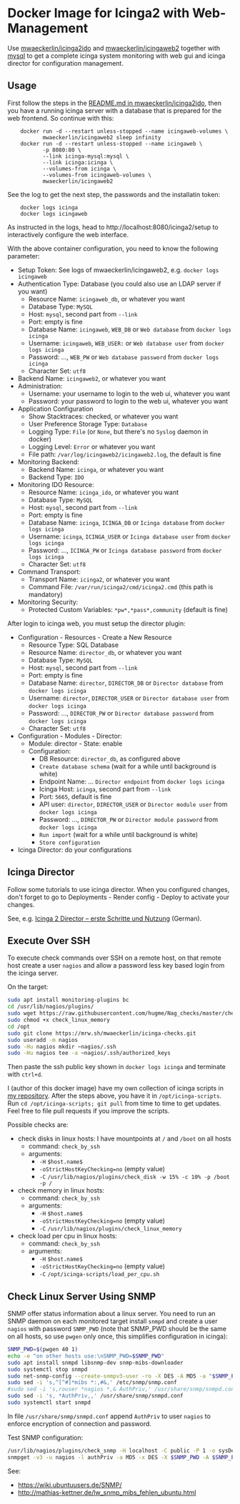 Docker Image for Icinga2 with Web-Management
============================================

Use [mwaeckerlin/icinga2ido](https://github.com/mwaeckerlin/icinga2ido) and [mwaeckerlin/icingaweb2](https://github.com/mwaeckerlin/icingaweb2) together with [mysql](https://hub.docker.com/r/_/mysql/) to get a complete icinga system monitoring with web gui and icinga director for configuration management.


Usage
-----

First follow the steps in the [README.md in mwaeckerlin/icinga2ido](https://github.com/mwaeckerlin/icinga2ido/blob/master/README.md), then you have a running icinga server with a database that is prepared for the web frontend. So continue with this:

        docker run -d --restart unless-stopped --name icingaweb-volumes \
               mwaeckerlin/icingaweb2 sleep infinity
        docker run -d --restart unless-stopped --name icingaweb \
               -p 8080:80 \
               --link icinga-mysql:mysql \
               --link icinga:icinga \
               --volumes-from icinga \
               --volumes-from icingaweb-volumes \
               mwaeckerlin/icingaweb2

See the log to get the next step, the passwords and the installatin token:

        docker logs icinga
        docker logs icingaweb

As instructed in the logs, head to http://localhost:8080/icinga2/setup to interactively configure the web interface.

With the above container configuration, you need to know the following parameter:
  - Setup Token: See logs of mwaeckerlin/icingaweb2, e.g. `docker logs icingaweb`
  - Authentication Type: Database (you could also use an LDAP server if you want)
     - Resource Name: `icingaweb_db`, or whatever you want
     - Database Type: `MySQL`
     - Host: `mysql`, second part from `--link`
     - Port: empty is fine
     - Database Name: `icingaweb`, `WEB_DB` or `Web database` from `docker logs icinga`
     - Username: `icingaweb`, `WEB_USER:` or `Web database user` from `docker logs icinga`
     - Password: …, `WEB_PW` or `Web database password` from `docker logs icinga`
     - Character Set: `utf8`
  - Backend Name: `icingaweb2`, or whatever you want
  - Administration:
     - Username: your username to login to the web ui, whatever you want
     - Password: your password to login to the web ui, whatever you want
  - Application Configuration
     - Show Stacktraces: checked, or whatever you want
     - User Preference Storage Type: `Database`
     - Logging Type: `File` (or `None`, but there's no `Syslog` daemon in docker)
     - Logging Level: `Error` or whatever you want
     - File path: `/var/log/icingaweb2/icingaweb2.log`, the default is fine
  - Monitoring Backend:
     - Backend Name: `icinga`, or whatever you want
     - Backend Type: `IDO`
  - Monitoring IDO Resource:
     - Resource Name: `icinga_ido`, or whatever you want
     - Database Type: `MySQL`
     - Host: `mysql`, second part from `--link`
     - Port: empty is fine
     - Database Name: `icinga`, `ICINGA_DB` or `Icinga database` from `docker logs icinga`
     - Username: `icinga`, `ICINGA_USER` or `Icinga database user` from `docker logs icinga`
     - Password: …, `ICINGA_PW` or `Icinga database password` from `docker logs icinga`
     - Character Set: `utf8`
  - Command Transport:
     - Transport Name: `icinga2`, or whatever you want
     - Command File: `/var/run/icinga2/cmd/icinga2.cmd` (this path is mandatory)
  - Monitoring Security:
     - Protected Custom Variables: `*pw*,*pass*,community` (default is fine)

After login to icinga web, you must setup the director plugin:

  - Configuration - Resources - Create a New Resource
     - Resource Type: SQL Database
     - Resource Name: `director_db`, or whatever you want
     - Database Type: `MySQL`
     - Host: `mysql`, second part from `--link`
     - Port: empty is fine
     - Database Name: `director`, `DIRECTOR_DB` or `Director database` from `docker logs icinga`
     - Username: `director`, `DIRECTOR_USER` or `Director database user` from `docker logs icinga`
     - Password: …, `DIRECTOR_PW` or `Director database password` from `docker logs icinga`
     - Character Set: `utf8`
  - Configuration - Modules - Director:
     - Module: director - State: enable
     - Configuration:
        - DB Resource: `director_db`, as configured above
        - `Create database schema` (wait for a while until background is white)
        - Endpoint Name: … `Director endpoint` from `docker logs icinga`
        - Icinga Host: `icinga`, second part from `--link`
        - Port: `5665`, default is fine
        - API user: `director`, `DIRECTOR_USER` or `Director module user` from `docker logs icinga`
        - Password: …, `DIRECTOR_PW` or `Director module password` from `docker logs icinga`
        - `Run import` (wait for a while until background is white)
        - `Store configuration`
  - Icinga Director: do your configurations


Icinga Director
---------------

Follow some tutorials to use icinga director. When you configured changes, don't forget to go to Deployments - Render config - Deploy to activate your changes.

See, e.g. [Icinga 2 Director – erste Schritte und Nutzung](https://www.unixe.de/icinga2-director-erste-schritte-und-nutzung/) (German).


Execute Over SSH
----------------

To execute check commands over SSH on a remote host, on that remote host create a user `nagios` and allow a password less key based login from the icinga server.

On the target:
```bash
sudo apt install monitoring-plugins bc
cd /usr/lib/nagios/plugins/
sudo wget https://raw.githubusercontent.com/hugme/Nag_checks/master/check_linux_memory
sudo chmod +x check_linux_memory
cd /opt
sudo git clone https://mrw.sh/mwaeckerlin/icinga-checks.git
sudo useradd -m nagios
sudo -Hu nagios mkdir ~nagios/.ssh
sudo -Hu nagios tee -a ~nagios/.ssh/authorized_keys
```

Then paste the ssh public key shown in `docker logs icinga` and terminate with `ctrl+d`.

I (author of this docker image) have my own collection of icinga scripts in [my repository](https://mrw.sh/mwaeckerlin/icinga-check). After the steps above, you have it in `/opt/icinga-scripts`. Run `cd /opt/icinga-scripts; git pull` from time to time to get updates. Feel free to file pull requests if you improve the scripts.

Possible checks are:
 - check disks in linux hosts: I have mountpoints at `/` and `/boot` on all hosts
    - command: `check_by_ssh`
    - arguments:
       - `-H` `$host.name$`
       - `-oStrictHostKeyChecking=no` (empty value)
       - `-C` `/usr/lib/nagios/plugins/check_disk -w 15% -c 10% -p /boot -p /`
 - check memory in linux hosts:
    - command: `check_by_ssh`
    - arguments:
       - `-H` `$host.name$`
       - `-oStrictHostKeyChecking=no` (empty value)
       - `-C` `/usr/lib/nagios/plugins/check_linux_memory`
 - check load per cpu in linux hosts:
    - command: `check_by_ssh`
    - arguments:
       - `-H` `$host.name$`
       - `-oStrictHostKeyChecking=no` (empty value)
       - `-C` `/opt/icinga-scripts/load_per_cpu.sh`


Check Linux Server Using SNMP
-----------------------------

SNMP offer status information about a linux server. You need to run an SNMP daemon on each monitored target install `snmpd` and create a user `nagios` with password `SNMP_PWD` (note that SNMP_PWD should be the same on all hosts, so use `pwgen` only once, this simplifies configuration in icinga):

```bash
SNMP_PWD=$(pwgen 40 1)
echo -e "on other hosts use:\nSNMP_PWD=$SNMP_PWD"
sudo apt install snmpd libsnmp-dev snmp-mibs-downloader
sudo systemctl stop snmpd
sudo net-snmp-config --create-snmpv3-user -ro -X DES -A MD5 -a "$SNMP_PWD" -x "$SNMP_PWD" nagios
sudo sed -i 's,^[^#]*mibs *:,#&,' /etc/snmp/snmp.conf
#sudo sed -i 's,rouser *nagios *,& AuthPriv,' /usr/share/snmp/snmpd.conf
sudo sed -i 's, *AuthPriv,,' /usr/share/snmp/snmpd.conf
sudo systemctl start snmpd
```

In file `/usr/share/snmp/snmpd.conf` append `AuthPriv` to user `nagios` to enforce encryption of connection and password.

Test SNMP configuration:
```bash
/usr/lib/nagios/plugins/check_snmp -H localhost -C public -P 1 -o sysDescr.0
snmpget -v3 -u nagios -l authPriv -a MD5 -x DES -X $SNMP_PWD -A $SNMP_PWD localhost sysDescr.0

```

See:
 - https://wiki.ubuntuusers.de/SNMP/
 - http://mathias-kettner.de/lw_snmp_mibs_fehlen_ubuntu.html